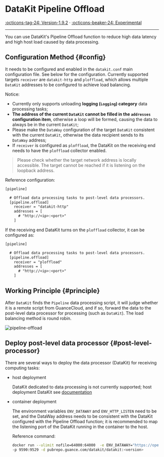 # DataKit Pipeline Offload

[:octicons-tag-24: Version-1.9.2](changelog.md#cl-1.9.2) ·
[:octicons-beaker-24: Experimental](index.md#experimental)

---

You can use DataKit's Pipeline Offload function to reduce high data latency and high host load caused by data processing.

## Configuration Method {#config}

It needs to be configured and enabled in the `datakit.conf` main configuration file. See below for the configuration. Currently supported targets `receiver` are `datakit-http` and `ploffload`, which allows multiple `DataKit` addresses to be configured to achieve load balancing.

Notice:

- Currently only supports unloading **logging (`Logging`) category** data processing tasks;
- **The address of the current `DataKit` cannot be filled in the `addresses` configuration item**, otherwise a loop will be formed, causing the data to always be in the current `DataKit`;
- Please make the `DataWay` configuration of the target `DataKit` consistent with the current `DataKit`, otherwise the data recipient sends to its `DataWay` address;
- If `receiver` is configured as `ploffload`, the DataKit on the receiving end needs to have the `ploffload` collector enabled.

> Please check whether the target network address is locally accessible. The target cannot be reached if it is listening on the loopback address.

Reference configuration:

```txt
[pipeline]

  # Offload data processing tasks to post-level data processors.
  [pipeline.offload]
    receiver = "datakit-http"
    addresses = [
      # "http://<ip>:<port>"
    ]
```

If the receiving end DataKit turns on the `ploffload` collector, it can be configured as:

```txt
[pipeline]

  # Offload data processing tasks to post-level data processors.
  [pipeline.offload]
    receiver = "ploffload"
    addresses = [
      # "http://<ip>:<port>"
    ]
```

## Working Principle {#principle}

After `DataKit` finds the `Pipeline` data processing script, it will judge whether it is a remote script from GuanceCloud, and if so, forward the data to the post-level data processor for processing (such as `DataKit`). The load balancing method is round robin.

![`pipeline-offload`](img/pipeline-offload.drawio.png)

## Deploy post-level data processor {#post-level-processor}

There are several ways to deploy the data processor (DataKit) for receiving computing tasks:

- host deployment

  DataKit dedicated to data processing is not currently supported; host deployment DataKit see [documentation](../../datakit/datakit-install.md)

- container deployment

  The environment variables `ENV_DATAWAY` and `ENV_HTTP_LISTEN` need to be set, and the DataWay address needs to be consistent with the DataKit configured with the Pipeline Offload function; it is recommended to map the listening port of the DataKit running in the container to the host.

  Reference command:

  ```sh
  docker run --ulimit nofile=64000:64000  -e ENV_DATAWAY="https://openway.guance.com?token=<tkn_>" -e ENV_HTTP_LISTEN="0.0.0.0:9529" \
  -p 9590:9529 -d pubrepo.guance.com/datakit/datakit:<version>
  ```
  